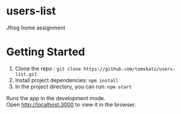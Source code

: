 # users-list
Jfrog home assignment

# Getting Started

1. Clone the repo : `git clone https://github.com/tomskatz/users-list.git`
2. Install project dependencies: `npm install`
2. In the project directory, you can run: `npm start`

Runs the app in the development mode.\
Open [http://localhost:3000](http://localhost:3000) to view it in the browser.

